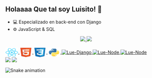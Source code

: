 ## Holaaaa Que tal soy Luisito! 🐷

- 💻  Especializado en back-end con Django
- ⚙️  JavaScript & SQL

<div align="center">
  <a href="https://github.com/LuisArielFormoso">
  <img height="180em" src="https://github-readme-stats.vercel.app/api?username=LuisArielFormoso&show_icons=true&theme=tokyonight&include_all_commits=true&count_private=true"/>
  <img height="180em" src="https://github-readme-stats.vercel.app/api/top-langs/?username=LuisArielFormoso&layout=compact&langs_count=7&theme=tokyonight"/>
</div>
  
<div style="display: inline_block"><br>
  <img align="center" alt="Lue-React" height="30" width="40" src="https://raw.githubusercontent.com/devicons/devicon/master/icons/react/react-original.svg">
  <img align="center" alt="Lue-HTML" height="30" width="40" src="https://raw.githubusercontent.com/devicons/devicon/master/icons/html5/html5-original.svg">
  <img align="center" alt="Lue-CSS" height="30" width="40" src="https://raw.githubusercontent.com/devicons/devicon/master/icons/css3/css3-original.svg">
  <img align="center" alt="Lue-Python" height="30" width="40" src="https://raw.githubusercontent.com/devicons/devicon/master/icons/python/python-original.svg">
  <img align="center" alt="Lue-Django" width="40" src="https://cdn.jsdelivr.net/gh/devicons/devicon/icons/django/django-original.svg">
  <img align="center" alt="Lue-Node" width="40" src="https://cdn.jsdelivr.net/gh/devicons/devicon/icons/nodejs/nodejs-original.svg">
  <img align="center" alt="Lue-Node" width="40" src="https://cdn.jsdelivr.net/gh/devicons/devicon/icons/mysql/mysql-original.svg">



  </div>
  
<div>  
  <a href = "mailto:luisarielformoso@gmail.com"><img src="https://img.shields.io/badge/-Gmail-%23333?style=for-the-badge&logo=gmail&logoColor=white" target="_blank"></a>
  <a href="https://www.linkedin.com/in/luisarielformoso/" target="_blank"><img src="https://img.shields.io/badge/-LinkedIn-%230077B5?style=for-the-badge&logo=linkedin&logoColor=white" target="_blank"></a> 
  </div>
 
  ![Snake animation](https://github.com/LuisArielFormoso/LuisArielFormoso/blob/output/github-contribution-grid-snake.svg)
